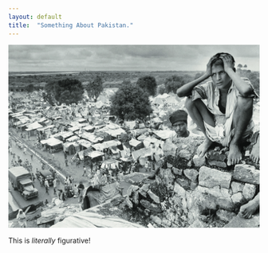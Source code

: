 ```yaml
---
layout: default
title:  "Something About Pakistan."
---
```


![1947](/assets/images/pakistan-1947.jpg)

This is *literally* figurative!